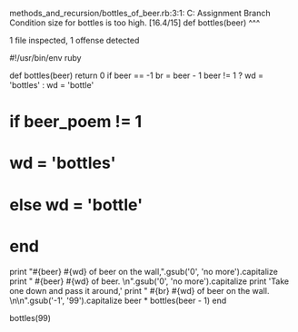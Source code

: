 methods_and_recursion/bottles_of_beer.rb:3:1: C: Assignment Branch Condition size for bottles is too high. [16.4/15]
def bottles(beer)
^^^

1 file inspected, 1 offense detected


#!/usr/bin/env ruby

def bottles(beer)
  return 0 if beer == -1
  br = beer - 1
  beer != 1 ? wd = 'bottles' : wd = 'bottle'
  # if beer_poem != 1
  #   wd = 'bottles'
  # else wd = 'bottle'
  # end
  print "#{beer} #{wd} of beer on the wall,".gsub('0', 'no more').capitalize
  print " #{beer} #{wd} of beer. \n".gsub('0', 'no more').capitalize
  print 'Take one down and pass it around,'
  print " #{br} #{wd} of beer on the wall. \n\n".gsub('-1', '99').capitalize
  beer * bottles(beer - 1)
end

bottles(99)
